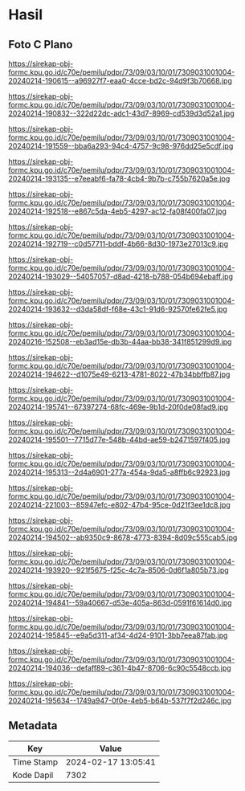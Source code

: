 # Hasil

## Foto C Plano

https://sirekap-obj-formc.kpu.go.id/c70e/pemilu/pdpr/73/09/03/10/01/7309031001004-20240214-190615--a96927f7-eaa0-4cce-bd2c-94d9f3b70668.jpg

https://sirekap-obj-formc.kpu.go.id/c70e/pemilu/pdpr/73/09/03/10/01/7309031001004-20240214-190832--322d22dc-adc1-43d7-8969-cd539d3d52a1.jpg

https://sirekap-obj-formc.kpu.go.id/c70e/pemilu/pdpr/73/09/03/10/01/7309031001004-20240214-191559--bba6a293-94c4-4757-9c98-976dd25e5cdf.jpg

https://sirekap-obj-formc.kpu.go.id/c70e/pemilu/pdpr/73/09/03/10/01/7309031001004-20240214-193135--e7eeabf6-fa78-4cb4-9b7b-c755b7620a5e.jpg

https://sirekap-obj-formc.kpu.go.id/c70e/pemilu/pdpr/73/09/03/10/01/7309031001004-20240214-192518--e867c5da-4eb5-4297-ac12-fa08f400fa07.jpg

https://sirekap-obj-formc.kpu.go.id/c70e/pemilu/pdpr/73/09/03/10/01/7309031001004-20240214-192719--c0d57711-bddf-4b66-8d30-1973e27013c9.jpg

https://sirekap-obj-formc.kpu.go.id/c70e/pemilu/pdpr/73/09/03/10/01/7309031001004-20240214-193029--54057057-d8ad-4218-b788-054b694ebaff.jpg

https://sirekap-obj-formc.kpu.go.id/c70e/pemilu/pdpr/73/09/03/10/01/7309031001004-20240214-193632--d3da58df-f68e-43c1-91d6-92570fe62fe5.jpg

https://sirekap-obj-formc.kpu.go.id/c70e/pemilu/pdpr/73/09/03/10/01/7309031001004-20240216-152508--eb3ad15e-db3b-44aa-bb38-341f851299d9.jpg

https://sirekap-obj-formc.kpu.go.id/c70e/pemilu/pdpr/73/09/03/10/01/7309031001004-20240214-194622--d1075e49-6213-4781-8022-47b34bbffb87.jpg

https://sirekap-obj-formc.kpu.go.id/c70e/pemilu/pdpr/73/09/03/10/01/7309031001004-20240214-195741--67397274-68fc-469e-9b1d-20f0de08fad9.jpg

https://sirekap-obj-formc.kpu.go.id/c70e/pemilu/pdpr/73/09/03/10/01/7309031001004-20240214-195501--7715d77e-548b-44bd-ae59-b2471597f405.jpg

https://sirekap-obj-formc.kpu.go.id/c70e/pemilu/pdpr/73/09/03/10/01/7309031001004-20240214-195313--2d4a6901-277a-454a-9da5-a8ffb6c92923.jpg

https://sirekap-obj-formc.kpu.go.id/c70e/pemilu/pdpr/73/09/03/10/01/7309031001004-20240214-221003--85947efc-e802-47b4-95ce-0d21f3ee1dc8.jpg

https://sirekap-obj-formc.kpu.go.id/c70e/pemilu/pdpr/73/09/03/10/01/7309031001004-20240214-194502--ab9350c9-8678-4773-8394-8d09c555cab5.jpg

https://sirekap-obj-formc.kpu.go.id/c70e/pemilu/pdpr/73/09/03/10/01/7309031001004-20240214-193920--921f5675-f25c-4c7a-8506-0d6f1a805b73.jpg

https://sirekap-obj-formc.kpu.go.id/c70e/pemilu/pdpr/73/09/03/10/01/7309031001004-20240214-194841--59a40667-d53e-405a-863d-0591f61614d0.jpg

https://sirekap-obj-formc.kpu.go.id/c70e/pemilu/pdpr/73/09/03/10/01/7309031001004-20240214-195845--e9a5d311-af34-4d24-9101-3bb7eea87fab.jpg

https://sirekap-obj-formc.kpu.go.id/c70e/pemilu/pdpr/73/09/03/10/01/7309031001004-20240214-194036--defaff89-c361-4b47-8706-6c90c5548ccb.jpg

https://sirekap-obj-formc.kpu.go.id/c70e/pemilu/pdpr/73/09/03/10/01/7309031001004-20240214-195634--1749a947-0f0e-4eb5-b64b-537f7f2d246c.jpg


## Metadata

| Key        | Value               |
| ---------- | ------------------- |
| Time Stamp | 2024-02-17 13:05:41 |
| Kode Dapil | 7302                |



